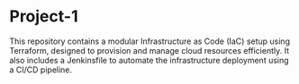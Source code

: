 # Project-1
This repository contains a modular Infrastructure as Code (IaC) setup using Terraform, designed to provision and manage cloud resources efficiently. It also includes a Jenkinsfile to automate the infrastructure deployment using a CI/CD pipeline.
